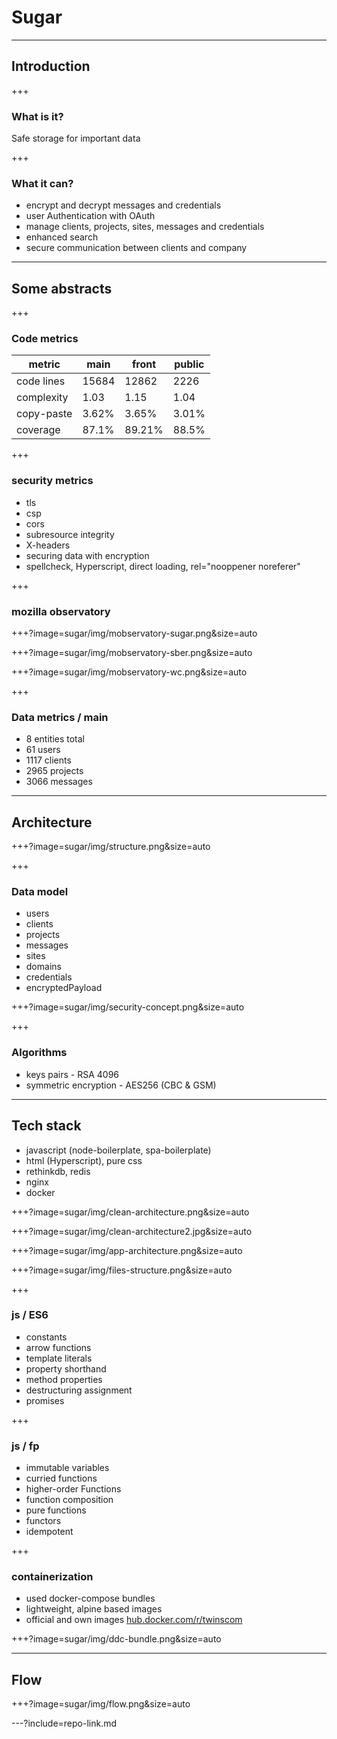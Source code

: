 # Sugar

---

## Introduction

+++

### What is it?

Safe storage for important data

+++

### What it can?

* encrypt and decrypt messages and credentials
* user Authentication with OAuth
* manage clients, projects, sites, messages and credentials
* enhanced search
* secure communication between clients and company

---

## Some abstracts

+++

### Code metrics

metric | main | front | public
-------|------|-------|-------
code lines | 15684 | 12862  | 2226
complexity | 1.03  | 1.15   | 1.04
copy-paste | 3.62% | 3.65%  | 3.01%
coverage |   87.1% | 89.21% | 88.5%

+++

### security metrics

* tls
* csp
* cors
* subresource integrity
* X-headers
* securing data with encryption
* spellcheck, Hyperscript, direct loading, rel="nooppener noreferer"

+++

### mozilla observatory

+++?image=sugar/img/mobservatory-sugar.png&size=auto

+++?image=sugar/img/mobservatory-sber.png&size=auto

+++?image=sugar/img/mobservatory-wc.png&size=auto

+++

### Data metrics / main

* 8 entities total 
* 61 users
* 1117 clients
* 2965 projects
* 3066 messages

---

## Architecture

+++?image=sugar/img/structure.png&size=auto

+++ 

### Data model

* users
* clients
 * projects
  * messages
  * sites
   * domains
* credentials
* encryptedPayload

+++?image=sugar/img/security-concept.png&size=auto

+++

### Algorithms

* keys pairs - RSA 4096
* symmetric encryption - AES256 (CBC & GSM)

---

## Tech stack

* javascript (node-boilerplate, spa-boilerplate)
* html (Hyperscript), pure css
* rethinkdb, redis
* nginx
* docker

+++?image=sugar/img/clean-architecture.png&size=auto

+++?image=sugar/img/clean-architecture2.jpg&size=auto

+++?image=sugar/img/app-architecture.png&size=auto

+++?image=sugar/img/files-structure.png&size=auto

+++

### js / ES6

* constants
* arrow functions
* template literals 
* property shorthand
* method properties
* destructuring assignment
* promises

+++

### js / fp

* immutable variables
* curried functions
* higher-order Functions
* function composition
* pure functions
* functors
* idempotent

+++

### containerization

* used docker-compose bundles
* lightweight, alpine based images
* official and own images [hub.docker.com/r/twinscom](https://hub.docker.com/r/twinscom/)

+++?image=sugar/img/ddc-bundle.png&size=auto

---

## Flow

+++?image=sugar/img/flow.png&size=auto 

---?include=repo-link.md
